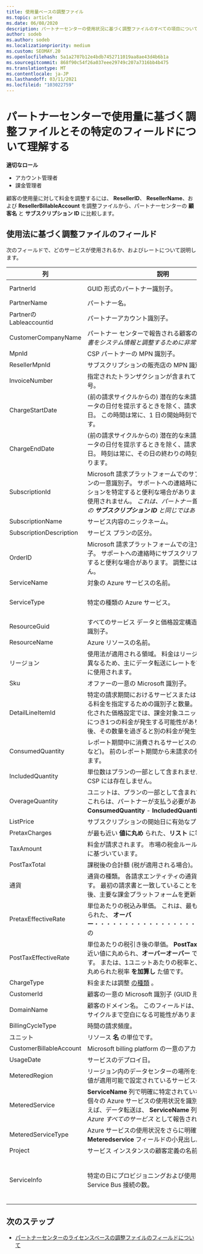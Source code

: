 ```yaml
---
title: 使用量ベースの調整ファイル
ms.topic: article
ms.date: 06/08/2020
description: パートナーセンターの使用状況に基づく調整ファイルのすべての項目について説明します。 いくつかの例を紹介します。
author: sodeb
ms.author: sodeb
ms.localizationpriority: medium
ms.custom: SEOMAY.20
ms.openlocfilehash: 5a1a2707b12e4bdb7452711019aa8ae43d4b6b1a
ms.sourcegitcommit: 868f90c54f26a037eee29749c207a7316bb4b475
ms.translationtype: MT
ms.contentlocale: ja-JP
ms.lasthandoff: 03/11/2021
ms.locfileid: "103022759"
---
```

# <a name="understand-usage-based-reconciliation-files-and-their-specific-fields-in-partner-center"></a>パートナーセンターで使用量に基づく調整ファイルとその特定のフィールドについて理解する

**適切なロール**

- アカウント管理者
- 課金管理者

顧客の使用量に対して料金を調整するには、 **ResellerID**、 **ResellerName**、および **ResellerBillableAccount** を調整ファイルから、パートナーセンターの **顧客名** と **サブスクリプション ID** に比較します。

## <a name="fields-in-usage-based-reconciliation-files"></a>使用法に基づく調整ファイルのフィールド

次のフィールドで、どのサービスが使用されるか、およびレートについて説明します。

| 列 | 説明 | サンプル値 |
| ------ | ----------- | ------------ |
| PartnerId | GUID 形式のパートナー識別子。 | *DA41BC5F-C52D-4464-8A8D-8C8DCC43503B* |
| PartnerName | パートナー名。 | *Contoso, Ltd.* |
| Partnerの Lableaccountid | パートナーアカウント識別子。 | *1010578050* |
| CustomerCompanyName | パートナー センターで報告される顧客の組織名。 *請求書をシステム情報と調整するために非常に重要です。* | *テスト顧客* |
| MpnId | CSP パートナーの MPN 識別子。 | *4390934* |
| ResellerMpnId | サブスクリプションの販売店の MPN 識別子。  |
| InvoiceNumber | 指定されたトランザクションが含まれている請求書番号。 | *D020001IVK* |
| ChargeStartDate | (前の請求サイクルからの) 潜在的な未請求の使用状況データの日付を提示するときを除く、請求サイクルの開始日。 この時間は常に、1 日の開始時刻である 0:00 です。 | *2/1/2019 0:00* |
| ChargeEndDate | (前の請求サイクルからの) 潜在的な未請求の使用状況データの日付を提示するときを除く、請求サイクルの終了日。 時刻は常に、その日の終わりの時刻 (23:59) になります。 | *2/28/2019 23:59* |
| SubscriptionId | Microsoft 請求プラットフォームでのサブスクリプションの一意識別子。 サポートへの連絡時にサブスクリプションを特定すると便利な場合があります。 調整には使用されません。 *これは、パートナー管理コンソールの **サブスクリプション ID** と同じではありません。* | *usCBMgAAAAAAAAIA* |
| SubscriptionName | サービス内容のニックネーム。 | *Microsoft Azure* |
| SubscriptionDescription | サービス プランの区分。 | *Microsoft Azure* |
| OrderID | Microsoft 請求プラットフォームでの注文の一意識別子。 サポートへの連絡時にサブスクリプションを特定すると便利な場合があります。 調整には使用されません。 | *566890604832738111* |
| ServiceName | 対象の Azure サービスの名前。 | *仮想マシン* |
| ServiceType | 特定の種類の Azure サービス。 | *Service Bus-個人またはパック*、 *SQL Azure Database – Business Edition または Web Edition* |
| ResourceGuid | すべてのサービス データと価格設定構造の特定の一意識別子。 | *DA41BC5F-C52D-4464-8A8D-8C8DCC43503B* |
| ResourceName | Azure リソースの名前。 | *データ転送 (GB)*、 *データ転送 (送信) (GB)* |
| リージョン | 使用法が適用される領域。 料金はリージョンによって異なるため、主にデータ転送にレートを割り当てるために使用されます。 | *アジア太平洋*、 *ヨーロッパ*、 *ラテンアメリカ*、 *北米* |
| Sku | オファーの一意の Microsoft 識別子。 | *7UD-00001* |
| DetailLineItemId | 特定の請求期間におけるサービスまたはリソースの異なる料金を指定するための識別子と数量。 Azure の階層化された価格設定では、課金対象ユニットの特定の数量につき1つの料金が発生する可能性があります。その後、その数量を過ぎると別の料金が発生します。 | *1* |
| ConsumedQuantity | レポート期間中に消費されるサービスの量 (時間や GB など)。 前のレポート期間から未請求の使用量も含まれます。 | *11* |
| IncludedQuantity | 単位数はプランの一部として含まれません。 通常、CSP には存在しません。 | *0* |
| OverageQuantity | ユニットは、プランの一部として含まれていません。 これらは、パートナーが支払う必要があります。 **ConsumedQuantity** - **IncludedQuantity** と等しい。 | *11* |
| ListPrice | サブスクリプションの開始日に有効なプラン料金。 | *$0.0808* |
| PretaxCharges | が最も近い **値に丸め** られた、**リスト** に等しい。 | *$0.085* |
| TaxAmount | 料金が請求されます。 市場の税金ルールと特定の状況に基づいています。 | *$0.08* |
| PostTaxTotal | 課税後の合計額 (税が適用される場合)。 | *$0.93* |
| 通貨 | 通貨の種類。 各請求エンティティの通貨は 1 つのみです。 最初の請求書と一致していることを確認し、その後、主要な課金プラットフォームを更新します。 | *EUR* |
| PretaxEffectiveRate | 単位あたりの税込み単価。 これは、最も近い **値に丸め** られた、 **オーバー**・・・・・・・・・・・・・・・・・・・・・・・・の | *$0.08* |
| PostTaxEffectiveRate | 単位あたりの税引き後の単価。 **PostTaxTotal** は、最も近い値に丸められ、**オーバーオーバー** で除算されます。 または、1ユニットあたりの税率と、最も近い値に丸められた税率 **を加算し** た値です。 | *$0.08* |
| ChargeType | 料金または調整 [の種類](recon-file-charge-types.md) 。 | [料金の種類](recon-file-charge-types.md)を参照してください。 |
| CustomerId | 顧客の一意の Microsoft 識別子 (GUID 形式)。 | *ORDDC52E52FDEF405786F0642DD0108BE4* |
| DomainName | 顧客のドメイン名。 このフィールドは、2 回目の請求サイクルまで空白になる可能性があります。 | *example.onmicrosoft.com* |
| BillingCycleType | 時間の請求頻度。| **毎月**  |
| ユニット | リソース **名** の単位です。 | *GB* または *時間* |
| CustomerBillableAccount | Microsoft billing platform の一意のアカウント識別子。 | *1280018095* |
| UsageDate | サービスのデプロイ日。 | *2/1/2019 0:00* |
| MeteredRegion | リージョン内のデータセンターの場所を示します (この値が適用可能で設定されているサービスの場合)。 | *東アジア*、 *南部東アジア*、 *北ヨーロッパ*、 *西ヨーロッパ*、 *米国中北部*、 *米国中南部* |
| MeteredService | **ServiceName** 列で明確に特定されていない場合に、個々の Azure サービスの使用状況を識別します。 たとえば、データ転送は、 **ServiceName** 列の *Microsoft Azure すべてのサービス* として報告されます。 | *Accesscontrol-namespace*、 *CDN*、 *Compute*、 *Database*、 、 *Storage* |
| MeteredServiceType | Azure サービスの使用状況をさらに明確に示す、 **Meteredservice** フィールドの小見出し。 | *EXTERNAL* |
| Project | サービス インスタンスの顧客定義の名前。 | *ORDDC52E52FDEF405786F0642DD0108BE4* |
| ServiceInfo | 特定の日にプロビジョニングおよび使用された Azure Service Bus 接続の数。 | *1.000000 接続/30 日* (30 日間に個別にプロビジョニングされた接続がある場合)、 *25 個の接続/30 日が使用されています: 1.000000* (Service Bus 接続の25パックがあり、その日に1を使用した場合) |

## <a name="next-steps"></a>次のステップ

- [パートナーセンターのライセンスベースの調整ファイルのフィールドについて](license-based-recon-files.md)